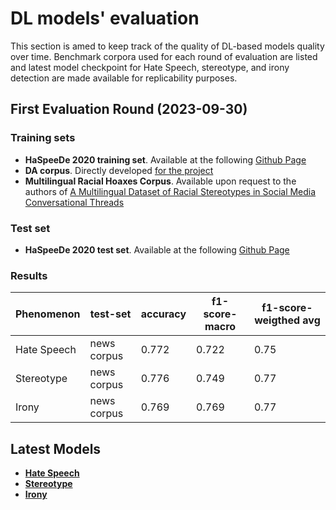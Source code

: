 # DL models' evaluation

This section is amed to keep track of the quality of DL-based models quality over time. Benchmark corpora used for each round of evaluation are listed and latest model checkpoint for Hate Speech, stereotype, and irony detection are made available for replicability purposes.

## First Evaluation Round (2023-09-30)

### Training sets

* **HaSpeeDe 2020 training set**. Available at the following [Github Page](https://github.com/msang/haspeede)
* **DA corpus**. Directly developed [for the project](https://github.com/AequaTech/DebunkerAssistant/tree/main/evaluation/training_datasets)
* **Multilingual Racial Hoaxes Corpus**. Available upon request to the authors of [A Multilingual Dataset of Racial Stereotypes in Social Media Conversational Threads](https://aclanthology.org/2023.findings-eacl.51.pdf)

### Test set
* **HaSpeeDe 2020 test set**. Available at the following [Github Page](https://github.com/msang/haspeede)

### Results

| Phenomenon  |  test-set   | accuracy | f1-score- macro | f1-score- weigthed avg |
| ----------- | ----------- | -------- | --------------- | ---------------------- |
| Hate Speech | news corpus | 0.772 | 0.722 | 0.75 |
| Stereotype | news corpus | 0.776 | 0.749 | 0.77 |
| Irony | news corpus | 0.769 | 0.769 | 0.77 |

## Latest Models
* [**Hate Speech**](https://github.com/AequaTech/DebunkerAssistant/tree/main/evaluation/models/hate_speech.safetensors)
* [**Stereotype**](https://github.com/AequaTech/DebunkerAssistant/tree/main/evaluation/models/stereotype.safetensors)
* [**Irony**](https://github.com/AequaTech/DebunkerAssistant/tree/main/models/evaluation/irony.safetensors)


